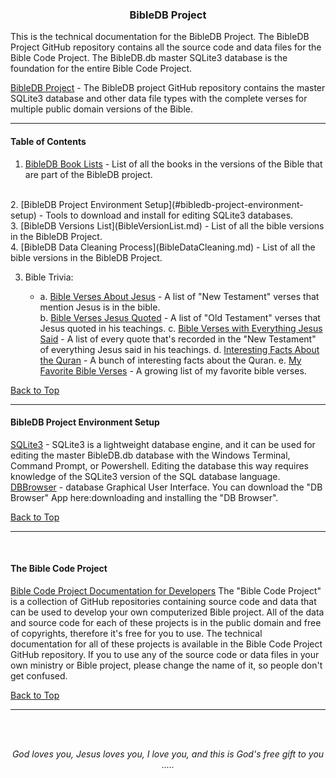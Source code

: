 <a id="top"></a>
<h3 align="center">BibleDB Project</h3>

This is the technical documentation for the BibleDB Project. The BibleDB Project GitHub repository contains all the source code and data files for the Bible Code Project. The BibleDB.db master SQLite3 database is the foundation for the entire Bible Code Project.

[BibleDB Project](https://github.com/ACB-Bible/BibleDB) - The BibleDB project GitHub repository contains the master SQLite3 database and other data file types with the complete verses for multiple public domain versions of the Bible.

---
#### Table of Contents

1. [BibleDB Book Lists](BibleBookLists.md) - List of all the books in the versions of the Bible that are part of the BibleDB project.
<br>
2. [BibleDB Project Environment Setup](#bibledb-project-environment-setup) - Tools to download and install for editing SQLite3 databases.
<br>
3. [BibleDB Versions List](BibleVersionList.md) - List of all the bible versions in the BibleDB Project.
<br>
4. [BibleDB Data Cleaning Process](BibleDataCleaning.md) - List of all the bible versions in the BibleDB Project.
<br>

3. Bible Trivia:

    * a. [Bible Verses About Jesus](Bible-Trivia/BibleVersesAboutJesus.md) - A list of "New Testament" verses that mention Jesus is in the bible.            
    b. [Bible Verses Jesus Quoted](Bible-trivia/VersesJesusQuoted.md) - A list of "Old Testament" verses that Jesus quoted in his teachings.
    c. [Bible Verses with Everything Jesus Said](Bible-Trivia/JesusQuotes.md) - A list of every quote that's recorded in the "New Testament" of everything Jesus said in his teachings.
    d. [Interesting Facts About the Quran](Bible-Trivia/InterestingQuranFacts.md) - A bunch of interesting facts about the Quran.
    e. [My Favorite Bible Verses](Bible-Trivia/MyFavoriteVerses.md) - A growing list of my favorite bible verses.

[Back to Top](#top)

---

#### BibleDB Project Environment Setup

[SQLite3](https://www.sqlite.org/) - SQLite3 is a lightweight database engine, and it can be used for editing the master BibleDB.db database with the Windows Terminal, Command Prompt, or Powershell. Editing the database this way requires knowledge of the SQLite3 version of the SQL database language.
[DBBrowser](https://sqlitebrowser.org/) -  database Graphical User Interface. You can download the "DB Browser" App here:downloading and installing the "DB Browser".

[Back to Top](#top)

---

<br>
   
#### The Bible Code Project

[Bible Code Project Documentation for Developers](https://github.com/ACB-Bible/Bible-Code/)
The "Bible Code Project" is a collection of GitHub repositories containing source code and data that can be used to develop your own computerized Bible project. All of the data and source code for each of these projects is in the public domain and free of copyrights, therefore it's free for you to use. The technical documentation for all of these projects is available in the Bible Code Project GitHub repository. If you to use any of the source code or data files in your own ministry or Bible project, please change the name of it, so people don't get confused.

[Back to Top](#top)

---

<br><br>
<p align="center">
    <p align="center">
    <em>God loves you, Jesus loves you, I love you, and this is God's free gift to you .....</em>
</p>    
</p>